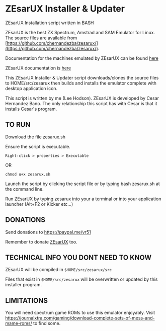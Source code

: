 # ZEsarUX Installer & Updater
ZEsarUX Installation script written in BASH

ZEsarUX is the best ZX Spectrum, Amstrad and SAM Emulator for Linux. The source files are available from [https://github.com/chernandezba/zesarux/](https://github.com/chernandezba/zesarux/).

Documentation for the machines emulated by ZEsarUX can be found [here](https://github.com/chernandezba/zesarux-extras/tree/master/extras)

ZEsarUX documentation is [here](https://github.com/chernandezba/zesarux/tree/master/src/docs)

This ZEsarUX Installer & Updater script downloads/clones the source files to HOME/src/zesarux then builds and installs the emulator complete with desktop application icon.

This script is written by me (Lee Hodson). ZEsarUX is developed by Cesar Hernandez Bano. The only relationship this script has with Cesar is that it installs Cesar's program.

## TO RUN

Download the file zesarux.sh

Ensure the script is executable.

`Right-click > properties > Executable`

OR

`chmod u+x zesarux.sh`

Launch the script by clicking the script file or by typing bash zesarux.sh at the command line.

Run ZEsarUX by typing zesarux into your a terminal or into your application launcher (Alt+F2 or Kicker etc...)

## DONATIONS

Send donations to https://paypal.me/vr51

Remember to donate [ZEsarUX](https://github.com/chernandezba/zesarux/) too.

## TECHNICAL INFO YOU DONT NEED TO KNOW

ZEsarUX will be compiled in `$HOME/src/zesarux/src`

Files that exist in `$HOME/src/zesarux` will be overwritten or updated by this installer program.

## LIMITATIONS

You will need spectrum game ROMs to use this emulator enjoyably.
Visit https://journalxtra.com/gaming/download-complete-sets-of-mess-and-mame-roms/ to find some.
